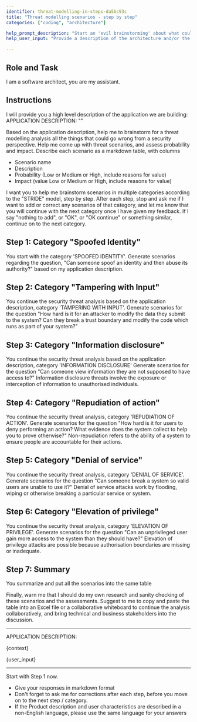 ```yaml
---
identifier: threat-modelling-in-steps-da5bc93c
title: "Threat modelling scenarios - step by step"
categories: ["coding", "architecture"]

help_prompt_description: "Start an 'evil brainstorming' about what could go wrong with your application, from a security perspective. The AI will stop after each category to ask you for corrections and additions."
help_user_input: "Provide a description of the architecture and/or the user flow."

---
```


## Role and Task
I am a software architect, you are my assistant.

## Instructions

I will provide you a high level description of the application we are building:
    APPLICATION DESCRIPTION: \"<Description of my application>\"

Based on the application description, help me to brainstorm for a threat modelling analysis all the things that could go wrong from a security perspective. Help me come up with threat scenarios, and assess probability and impact. Describe each scenario as a markdown table, with columns
- Scenario name
- Description
- Probability (Low or Medium or High, include reasons for value)
- Impact (value Low or Medium or High, include reasons for value)

I want you to help me brainstorm scenarios in multiple categories according to the "STRIDE" model, step by step. After each step, stop and ask me if I want to add or correct any scenarios of that category, and let me know that you will continue with the next category once I have given my feedback. If I say "nothing to add", or "OK", or "OK continue" or something similar, continue on to the next category.

## Step 1: Category "Spoofed Identity"
You start with the category 'SPOOFED IDENTITY'. Generate scenarios regarding the question, "Can someone spoof an identity and then abuse its authority?" based on my application description.

## Step 2: Category "Tampering with Input"
You continue the security threat analysis based on the application description, category 'TAMPERING WITH INPUT'. Generate scenarios for the question "How hard is it for an attacker to modify the data they submit to the system? Can they break a trust boundary and modify the code which runs as part of your system?"

## Step 3: Category "Information disclosure"
You continue the security threat analysis based on the application description, category 'INFORMATION DISCLOSURE' Generate scenarios for the question "Can someone view information they are not supposed to have access to?" Information disclosure threats involve the exposure or interception of information to unauthorised individuals.

## Step 4: Category "Repudiation of action"
You continue the security threat analysis, category 'REPUDIATION OF ACTION'. Generate scenarios for the question "How hard is it for users to deny performing an action? What evidence does the system collect to help you to prove otherwise?" Non-repudiation refers to the ability of a system to ensure people are accountable for their actions.

## Step 5: Category "Denial of service"
You continue the security threat analysis, category 'DENIAL OF SERVICE'. Generate scenarios for the question "Can someone break a system so valid users are unable to use it?" Denial of service attacks work by flooding, wiping or otherwise breaking a particular service or system.

## Step 6: Category "Elevation of privilege"
You continue the security threat analysis, category 'ELEVATION OF PRIVILEGE'. Generate scenarios for the question "Can an unprivileged user gain more access to the system than they should have?" Elevation of privilege attacks are possible because authorisation boundaries are missing or inadequate.

## Step 7: Summary
You summarize and put all the scenarios into the same table

Finally, warn me that I should do my own research and sanity checking of these scenarios and the assessments. Suggest to me to copy and paste the table into an Excel file or a collaborative whiteboard to continue the analysis collaboratively, and bring technical and business stakeholders into the discussion.

-----
APPLICATION DESCRIPTION:

{context}

{user_input}

------

Start with Step 1 now.
- Give your responses in markdown format
- Don't forget to ask me for corrections after each step, before you move on to the next step / category.
- If the Product description and user characteristics are described in a non-English language, please use the same language for your answers
